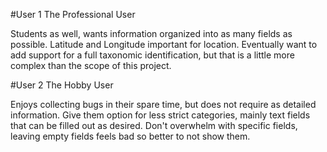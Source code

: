 #User 1
 The Professional User

Students as well, wants information organized into as many fields as possible. Latitude and Longitude important for location.
Eventually want to add support for a full taxonomic identification, but that is a little more complex than the scope of this project.

#User 2
The Hobby User

Enjoys collecting bugs in their spare time, but does not require as detailed information.
Give them option for less strict categories, mainly text fields that can be filled out as desired.
Don't overwhelm with specific fields, leaving empty fields feels bad so better to not show them.